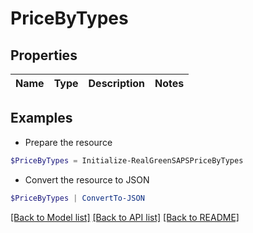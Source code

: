 # PriceByTypes
## Properties

Name | Type | Description | Notes
------------ | ------------- | ------------- | -------------

## Examples

- Prepare the resource
```powershell
$PriceByTypes = Initialize-RealGreenSAPSPriceByTypes 
```

- Convert the resource to JSON
```powershell
$PriceByTypes | ConvertTo-JSON
```

[[Back to Model list]](../README.md#documentation-for-models) [[Back to API list]](../README.md#documentation-for-api-endpoints) [[Back to README]](../README.md)

